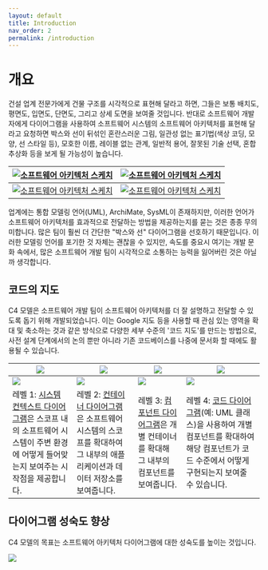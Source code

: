 ```yaml
---
layout: default
title: Introduction
nav_order: 2
permalink: /introduction
---
```


# 개요

건설 업계 전문가에게 건물 구조를 시각적으로 표현해 달라고 하면, 그들은 보통 배치도, 평면도, 입면도, 단면도, 그리고 상세 도면을 보여줄 것입니다.
반대로 소프트웨어 개발자에게 다이어그램을 사용하여 소프트웨어 시스템의 소프트웨어 아키텍처를 표현해 달라고 요청하면 박스와 선이 뒤섞인 혼란스러운 그림, 일관성 없는 표기법(색상 코딩, 모양, 선 스타일 등), 모호한 이름, 레이블 없는 관계, 일반적 용어, 잘못된 기술 선택, 혼합 추상화 등을 보게 될 가능성이 높습니다.

| [![소프트웨어 아키텍처 스케치](../images/sketch-1.jpg)](../images/sketch-1.jpg) | [![소프트웨어 아키텍처 스케치](../images/sketch-2.jpg)](../images/sketch-2.jpg) |
| ------------------------------------------------------------------------------- | ------------------------------------------------------------------------------- |
| [![소프트웨어 아키텍처 스케치](../images/sketch-3.jpg)](../images/sketch-3.jpg) | [![소프트웨어 아키텍처 스케치](../images/sketch-4.jpg)](../images/sketch-4.jpg) |

업계에는 통합 모델링 언어(UML), ArchiMate, SysML이 존재하지만, 이러한 언어가 소프트웨어 아키텍처를 효과적으로 전달하는 방법을 제공하는지를 묻는 것은 종종 무의미합니다. 많은 팀이 훨씬 더 간단한 "박스와 선" 다이어그램을 선호하기 때문입니다. 이러한 모델링 언어를 포기한 것 자체는 괜찮을 수 있지만, 속도를 중요시 여기는 개발 문화 속에서, 많은 소프트웨어 개발 팀이 시각적으로 소통하는 능력을 잃어버린 것은 아닐까 생각합니다.

## 코드의 지도

C4 모델은 소프트웨어 개발 팀이 소프트웨어 아키텍처를 더 잘 설명하고 전달할 수 있도록 돕기 위해 개발되었습니다. 이는 Google 지도 등을 사용할 때 관심 있는 영역을 확대 및 축소하는 것과 같은 방식으로 다양한 세부 수준의 '코드 지도'를 만드는 방법으로, 사전 설계 단계에서의 논의 뿐만 아니라 기존 코드베이스를 나중에 문서화 할 때에도 활용될 수 있습니다.

| [![](../images/map-4.jpg)](../images/map-4.jpg)                                                                                                              | [![](../images/map-3.jpg)](../images/map-3.jpg)                                                                                                 | [![](../images/map-2.jpg)](../images/map-2.jpg)                                                                  | [![](../images/map-1.jpg)](../images/map-1.jpg)                                                                                                                   |
| ------------------------------------------------------------------------------------------------------------------------------------------------------------ | ----------------------------------------------------------------------------------------------------------------------------------------------- | ---------------------------------------------------------------------------------------------------------------- | ----------------------------------------------------------------------------------------------------------------------------------------------------------------- |
| [![](https://static.structurizr.com/workspace/36141/diagrams/SystemContext.png)](/diagrams/system-context)                                                   | [![](https://static.structurizr.com/workspace/36141/diagrams/Containers.png)](/diagrams/container)                                              | [![](https://static.structurizr.com/workspace/36141/diagrams/Components.png)](/diagrams/component)               | [![](https://static.structurizr.com/workspace/36141/diagrams/MainframeBankingSystemFacade.png)](/diagrams/code)                                                   |
| 레벨 1: [시스템 컨텍스트 다이어그램](/diagrams/system-context)은 스코프 내의 소프트웨어 시스템이 주변 환경에 어떻게 들어맞는지 보여주는 시작점을 제공합니다. | 레벨 2: [컨테이너 다이어그램](/diagrams/container)은 소프트웨어 시스템의 스코프를 확대하여 그 내부의 애플리케이션과 데이터 저장소를 보여줍니다. | 레벨 3: [컴포넌트 다이어그램](<(/diagrams/component)>)은 개별 컨테이너를 확대해 그 내부의 컴포넌트를 보여줍니다. | 레벨 4: [코드 다이어그램](/diagrams/code)(예: UML 클래스)을 사용하여 개별 컴포넌트를 확대하여 해당 컴포넌트가 코드 수준에서 어떻게 구현되는지 보여줄 수 있습니다. |

## 다이어그램 성숙도 향상

C4 모델의 목표는 소프트웨어 아키텍처 다이어그램에 대한 성숙도를 높이는 것입니다.

[![](../images/software-architecture-diagramming-maturity-model.png)](../images/software-architecture-diagramming-maturity-model.png)

<script type="application/javascript" src="https://code.jquery.com/jquery-3.7.1.slim.min.js"></script>
<script type="application/javascript" src="/assets/c4model.js"></script>
